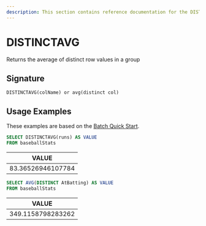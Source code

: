 ```yaml
---
description: This section contains reference documentation for the DISTINCTAVG function.
---
```


# DISTINCTAVG

Returns the average of distinct row values in a group

## Signature

`DISTINCTAVG(colName) or avg(distinct col)`

## Usage Examples

These examples are based on the [Batch Quick Start](../../basics/getting-started/quick-start.md#batch).

```sql
SELECT DISTINCTAVG(runs) AS VALUE
FROM baseballStats
```

| VALUE             |
| ----------------- |
| 83.36526946107784 |



```sql
SELECT AVG(DISTINCT AtBatting) AS VALUE
FROM baseballStats
```

| VALUE             |
| ----------------- |
| 349.1158798283262 |


